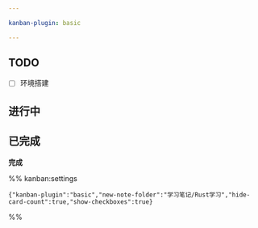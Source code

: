 ```yaml
---

kanban-plugin: basic

---
```


## TODO

- [ ] 环境搭建


## 进行中



## 已完成

**完成**




%% kanban:settings
```
{"kanban-plugin":"basic","new-note-folder":"学习笔记/Rust学习","hide-card-count":true,"show-checkboxes":true}
```
%%